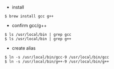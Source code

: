 
- install
```
$ brew install gcc g++
```

- confirm gcc/g++
```
$ ls /usr/local/bin | grep gcc
$ ls /usr/local/bin | grep g++
```

- create alias
```
$ ln -s /usr/local/bin/gcc-9 /usr/local/bin/gcc
$ ln -s /usr/local/bin/g++-9 /usr/local/bin/g++ 
```
